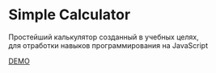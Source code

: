 # Simple Calculator</br>

Простейший калькулятор созданный в учебных целях,</br>
для отработки навыков программирования на JavaScript

[DEMO](https://orionoctupus.github.io/SimpleCalculator/Calculator/)
